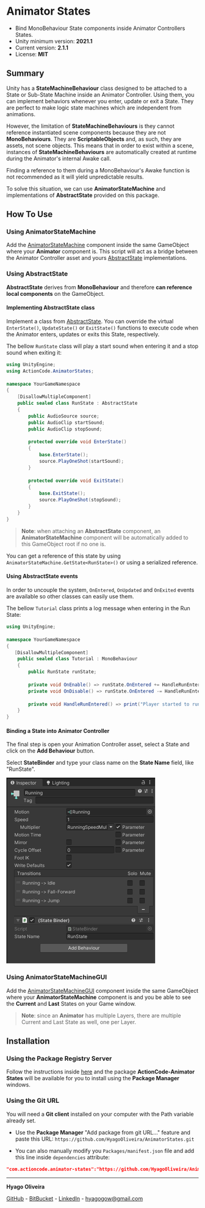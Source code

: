 # Animator States

* Bind MonoBehaviour State components inside Animator Controllers States.
* Unity minimum version: **2021.1**
* Current version: **2.1.1**
* License: **MIT**

## Summary

Unity has a **StateMachineBehaviour** class designed to be attached to a State or Sub-State Machine inside an Animator Controller. 
Using them, you can implement behaviors whenever you enter, update or exit a State. 
They are perfect to make logic state machines which are independent from animations.

However, the limitation of **StateMachineBehaviours** is they cannot reference instantiated scene components because they are not **MonoBehaviours**. They are **ScriptableObjects** and, as such, they are assets, not scene objects. This means that in order to exist within a scene, instances of **StateMachineBehaviours** are automatically created at runtime during the Animator's internal Awake call. 

Finding a reference to them during a MonoBehaviour's Awake function is not recommended as it will yield unpredictable results.

To solve this situation, we can use **AnimatorStateMachine** and implementations of **AbstractState** provided on this package.

## How To Use

### Using AnimatorStateMachine

Add the [AnimatorStateMachine](/Runtime/StateMachine/AnimatorStateMachine.cs) component inside the same GameObject where your **Animator** component is. 
This script will act as a bridge between the Animator Controller asset and yours [AbstractState](/Runtime/States/AbstractState.cs) implementations.

### Using AbstractState

**AbstractState** derives from **MonoBehaviour** and therefore **can reference local components** on the GameObject.

#### Implementing AbstractState class

Implement a class from [AbstractState](/Runtime/States/AbstractState.cs). 
You can override the virtual `EnterState()`, `UpdateState()` or `ExitState()` functions to execute code when the Animator enters, updates or exits this State, respectively. 

The bellow `RunState` class will play a start sound when entering it and a stop sound when exiting it:

```csharp
using UnityEngine;
using ActionCode.AnimatorStates;

namespace YourGameNamespace
{
    [DisallowMultipleComponent]
    public sealed class RunState : AbstractState
    {
        public AudioSource source;
        public AudioClip startSound;
        public AudioClip stopSound;

        protected override void EnterState()
        {
            base.EnterState();
            source.PlayOneShot(startSound);
        }

        protected override void ExitState()
        {
            base.ExitState();
            source.PlayOneShot(stopSound);
        }
    }
}
````

> **Note**: when attaching an **AbstractState** component, an **AnimatorStateMachine** component will be automatically added to this GameObject root if no one is.

You can get a reference of this state by using `AnimatorStateMachine.GetState<RunState>()` or using a serialized reference.

#### Using AbstractState events

In order to uncouple the system, `OnEntered`, `OnUpdated` and `OnExited` events are available so other classes can easily use them.

The bellow `Tutorial` class prints a log message when entering in the Run State:

```csharp
using UnityEngine;

namespace YourGameNamespace
{
   [DisallowMultipleComponent]
    public sealed class Tutorial : MonoBehaviour
    {
        public RunState runState;

        private void OnEnable() => runState.OnEntered += HandleRunEntered;
        private void OnDisable() => runState.OnEntered -= HandleRunEntered;

        private void HandleRunEntered() => print("Player started to run!");
    }
}
```

#### Binding a State into Animator Controller

The final step is open your Animation Controller asset, select a State and click on the **Add Behaviour** button.

Select **StateBinder** and type your class name on the **State Name** field, like "RunState".

![AnimatorController Screenshot](/Docs~/AnimatorController.png "Using Abstract State")

### Using AnimatorStateMachineGUI

Add the [AnimatorStateMachineGUI](/Runtime/StateMachine/AnimatorStateMachineGUI.cs) component inside the same GameObject where your **AnimatorStateMachine** component is
and you be able to see the **Current** and **Last** States on your Game window.

> **Note**: since an **Animator** has multiple Layers, there are multiple Current and Last State as well, one per Layer.

## Installation

### Using the Package Registry Server

Follow the instructions inside [here](https://cutt.ly/ukvj1c8) and the package **ActionCode-Animator States** 
will be available for you to install using the **Package Manager** windows.

### Using the Git URL

You will need a **Git client** installed on your computer with the Path variable already set. 

- Use the **Package Manager** "Add package from git URL..." feature and paste this URL: `https://github.com/HyagoOliveira/AnimatorStates.git`

- You can also manually modify you `Packages/manifest.json` file and add this line inside `dependencies` attribute: 

```json
"com.actioncode.animator-states":"https://github.com/HyagoOliveira/AnimatorStates.git"
```

---

**Hyago Oliveira**

[GitHub](https://github.com/HyagoOliveira) -
[BitBucket](https://bitbucket.org/HyagoGow/) -
[LinkedIn](https://www.linkedin.com/in/hyago-oliveira/) -
<hyagogow@gmail.com>